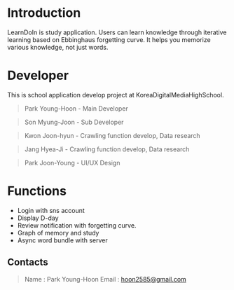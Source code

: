 # Introduction

LearnDoIn is study application.
Users can learn knowledge through iterative learning based on Ebbinghaus forgetting curve.
It helps you memorize various knowledge, not just words.


# Developer

This is school application develop project at KoreaDigitalMediaHighSchool.

>Park Young-Hoon - Main Developer

>Son Myung-Joon - Sub Developer

>Kwon Joon-hyun - Crawling function develop, Data research

>Jang Hyea-Ji - Crawling function develop, Data research

>Park Joon-Young - UI/UX Design


# Functions

- Login with sns account
- Display D-day
- Review notification with forgetting curve.
- Graph of memory and study
- Async word bundle with server


## Contacts

>Name : Park Young-Hoon
>Email : hoon2585@gmail.com





<!-- &R=\frac{1.48}{\log \left(t\cdot 5\right)\cdot 1.25+1.48}\ \cdot \ 100& -->
